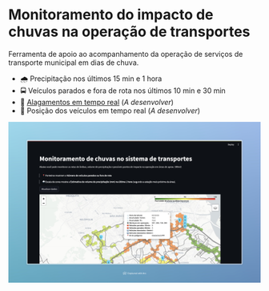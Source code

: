 # Monitoramento do impacto de chuvas na operação de transportes

Ferramenta de apoio ao acompanhamento da operação de serviços de
transporte municipal em dias de chuva.

- 🌧️ Precipitação nos últimos 15 min e 1 hora
- 🚍 Veículos parados e fora de rota nos últimos 10 min e 30 min
- 🌊 [Alagamentos em tempo
  real](<https://api.dados.rio/v2/clima_alagamento/>) (*A desenvolver*)
- 🛜 Posição dos veículos em tempo real (*A desenvolver*)

![Interface da ferramenta](preview.jpeg)
